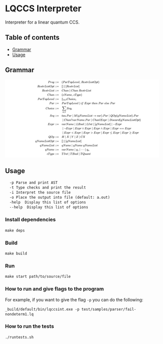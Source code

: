 # LQCCS Interpreter

Interpreter for a linear quantum CCS.

## Table of contents
* [Grammar](#grammar)
* [Usage](#usage)

## Grammar
![grammar](./.media/grammar.png)

## Usage
``` 
  -p Parse and print AST
  -t Type checks and print the result
  -i Interpret the source file
  -o Place the output into file (default: a.out)
  -help  Display this list of options
  --help  Display this list of options
``` 

### Install dependencies

``` 
make deps
```

### Build

``` 
make build
```

### Run

``` 
make start path/to/source/file
```

### How to run and give flags to the program
For example, if you want to give the flag `-p` you can do the following: 

``` 
_build/default/bin/lqccsint.exe -p test/samples/parser/fail-nondeterm1.lq
``` 

### How to run the tests

``` 
./runtests.sh
``` 
